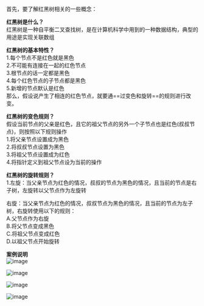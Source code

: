 首先，要了解红黑树相关的一些概念：   

**红黑树是什么？**   
红黑树是一种自平衡二叉查找树，是在计算机科学中用到的一种数据结构，典型的用途是实现关联数组   


**红黑树的基本特性？**  
1.每个节点不是红色就是黑色   
2.不可能有连接在一起的红色节点   
3.根节点的话一定都是黑色  
4.每个红色节点的子节点都是黑色  
5.新增的节点默认是红色  
那么，假设说产生了相连的红色节点，就要通==过变色和旋转==的规则进行改变。   


**红黑树的变色规则？**  
假设当前节点的父亲是红色，且它的祖父节点的另外一个子节点也是红色(叔叔节点)，则按照以下规则操作  
1.将父亲节点设置成为黑色  
2.将叔叔节点设置为黑色  
3.将祖父节点设置成为红色  
4.将指针定义到祖父节点设为当前的操作  


**红黑树的旋转规则？**  
1.左旋：当父亲节点为红色的情况，叔叔的节点为黑色的情况，且当前的节点是右子树，左旋转以父节点作为左旋转  

右旋：当父亲节点为红色的情况，叔叔节点为黑色的情况，且当前的节点为左子树，右旋转使用以下的规则：  
		A.父节点作为右旋   
		B.将父节点变成黑色   
		C.将祖父节点变成红色    
		D.以祖父节点开始旋转   
		
		
**案例说明**      
![image](https://wx1.sinaimg.cn/mw1024/007R8l8Fly1g9ggy00xrbj30vd0tjwfo.jpg)  


![image](https://wx1.sinaimg.cn/mw1024/007R8l8Fly1g9ggy02hvfj30u00x5jtw.jpg) 


![image](https://wx4.sinaimg.cn/mw1024/007R8l8Fly1g9ggy01llvj30nx0twq4h.jpg)  



![image](https://wx3.sinaimg.cn/mw1024/007R8l8Fly1g9ggy01z52j30sz0tf76j.jpg)
